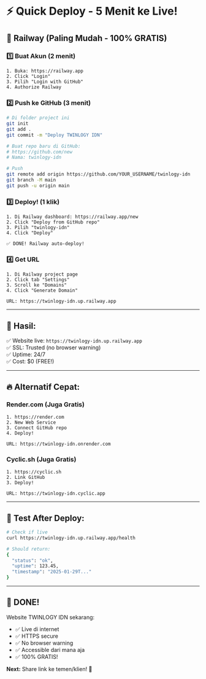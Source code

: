 # ⚡ Quick Deploy - 5 Menit ke Live!

## 🚀 Railway (Paling Mudah - 100% GRATIS)

### 1️⃣ Buat Akun (2 menit)
```
1. Buka: https://railway.app
2. Click "Login"
3. Pilih "Login with GitHub"
4. Authorize Railway
```

### 2️⃣ Push ke GitHub (3 menit)
```bash
# Di folder project ini
git init
git add .
git commit -m "Deploy TWINLOGY IDN"

# Buat repo baru di GitHub:
# https://github.com/new
# Nama: twinlogy-idn

# Push
git remote add origin https://github.com/YOUR_USERNAME/twinlogy-idn
git branch -M main
git push -u origin main
```

### 3️⃣ Deploy! (1 klik)
```
1. Di Railway dashboard: https://railway.app/new
2. Click "Deploy from GitHub repo"
3. Pilih "twinlogy-idn"
4. Click "Deploy"

✅ DONE! Railway auto-deploy!
```

### 4️⃣ Get URL
```
1. Di Railway project page
2. Click tab "Settings"
3. Scroll ke "Domains"
4. Click "Generate Domain"

URL: https://twinlogy-idn.up.railway.app
```

---

## 🎯 Hasil:

✅ Website live: `https://twinlogy-idn.up.railway.app`  
✅ SSL: Trusted (no browser warning)  
✅ Uptime: 24/7  
✅ Cost: $0 (FREE!)  

---

## 🔥 Alternatif Cepat:

### Render.com (Juga Gratis)
```
1. https://render.com
2. New Web Service
3. Connect GitHub repo
4. Deploy!

URL: https://twinlogy-idn.onrender.com
```

### Cyclic.sh (Juga Gratis)
```
1. https://cyclic.sh
2. Link GitHub
3. Deploy!

URL: https://twinlogy-idn.cyclic.app
```

---

## 📱 Test After Deploy:

```bash
# Check if live
curl https://twinlogy-idn.up.railway.app/health

# Should return:
{
  "status": "ok",
  "uptime": 123.45,
  "timestamp": "2025-01-29T..."
}
```

---

## 🎉 DONE!

Website TWINLOGY IDN sekarang:
- ✅ Live di internet
- ✅ HTTPS secure
- ✅ No browser warning
- ✅ Accessible dari mana aja
- ✅ 100% GRATIS!

**Next:** Share link ke temen/klien! 🚀
